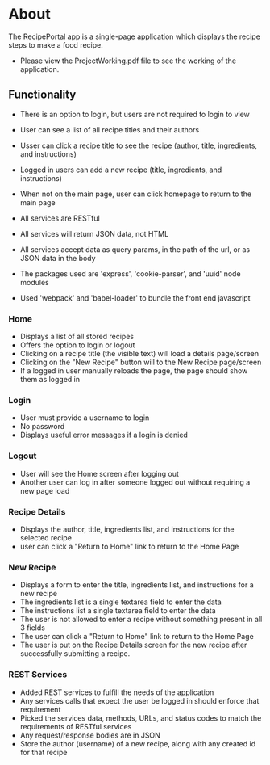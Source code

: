 # About

The RecipePortal app is a single-page application which displays the recipe steps to make a food recipe.
* Please view the ProjectWorking.pdf file to see the working of the application.

## Functionality
* There is an option to login, but users are not required to login to view
* User can see a list of all recipe titles and their authors
* Usser can click a recipe title to see the recipe (author, title, ingredients, and instructions)
* Logged in users can add a new recipe (title, ingredients, and instructions)
* When not on the main page, user can click homepage to return to the main page
  
* All services are RESTful
* All services will return JSON data, not HTML
* All services  accept data as query params, in the path of the url, or as JSON data in the body
* The packages used are 'express', 'cookie-parser', and 'uuid' node modules
* Used 'webpack' and 'babel-loader' to bundle the front end javascript

### Home 

* Displays a list of all stored recipes
* Offers the option to login or logout
* Clicking on a recipe title (the visible text) will load a details page/screen
* Clicking on the "New Recipe" button will to the New Recipe page/screen
* If a logged in user manually reloads the page, the page should show them as logged in

### Login

* User must provide a username to login
* No password
* Displays useful error messages if a login is denied

### Logout 

* User will see the Home screen after logging out
* Another user can log in after someone logged out without requiring a new page load

### Recipe Details

* Displays the author, title, ingredients list, and instructions for the selected recipe
* user can click a "Return to Home" link to return to the Home Page

### New Recipe

* Displays a form to enter the title, ingredients list, and instructions for a new recipe
* The ingredients list is a single textarea field to enter the data
* The instructions list a single textarea field to enter the data
* The user is not allowed to enter a recipe without something present in all 3 fields
* The user can click a "Return to Home" link to return to the Home Page
* The user is put on the Recipe Details screen for the new recipe after successfully submitting a recipe.

### REST Services

* Added REST services to fulfill the needs of the application
* Any services calls that expect the user be logged in should enforce that requirement
* Picked the services data, methods, URLs, and status codes to match the requirements of RESTful services
* Any request/response bodies are in JSON
* Store the author (username) of a new recipe, along with any created id for that recipe

